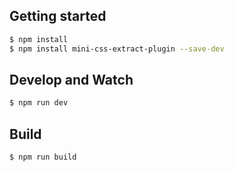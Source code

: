 
## Getting started

```bash
$ npm install
$ npm install mini-css-extract-plugin --save-dev
```


## Develop and Watch

```bash
$ npm run dev
```


## Build

```bash
$ npm run build
```
